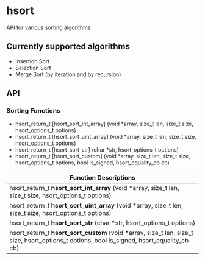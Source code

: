 # hsort
API for various sorting algorithms

## Currently supported algorithms
* Insertion Sort
* Selection Sort
* Merge Sort (by iteration and by recursion)

## API

### Sorting Functions
* hsort_return_t [hsort_sort_int_array] (void *array, size_t len, size_t size, hsort_options_t options)
* hsort_return_t [hsort_sort_uint_array] (void *array, size_t len, size_t size, hsort_options_t options)
* hsort_return_t [hsort_sort_str] (char *str, hsort_options_t options)
* hsort_return_t [hsort_sort_custom] (void *array, size_t len, size_t size, hsort_options_t options, bool is_signed, hsort_equality_cb cb)

| Function Descriptions
| --------------------------
| hsort_return_t  **hsort_sort_int_array** (void *array, size_t len, size_t size, hsort_options_t options)
| hsort_return_t  **hsort_sort_uint_array** (void *array, size_t len, size_t size, hsort_options_t options)
| hsort_return_t  **hsort_sort_str** (char *str, hsort_options_t options)
| hsort_return_t  **hsort_sort_custom** (void *array, size_t len, size_t size, hsort_options_t options, bool is_signed, hsort_equality_cb cb)
